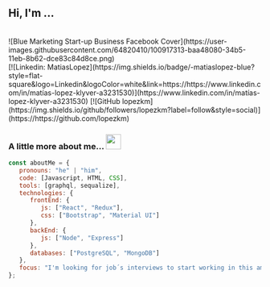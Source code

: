 
<h2> Hi, I'm ... </h2>
<br/>
![Blue Marketing Start-up Business Facebook Cover](https://user-images.githubusercontent.com/64820410/100917313-baa48080-34b5-11eb-8b62-dce83c84d8ce.png)
<br/>
[![Linkedin: MatiasLopez](https://img.shields.io/badge/-matiaslopez-blue?style=flat-square&logo=Linkedin&logoColor=white&link=https://https://www.linkedin.com/in/matías-lopez-klyver-a3231530)](https://www.linkedin.com/in/matías-lopez-klyver-a3231530)
[![GitHub lopezkm](https://img.shields.io/github/followers/lopezkm?label=follow&style=social)](https://https://github.com/lopezkm)


### A little more about me... <img src="https://media.giphy.com/media/WUlplcMpOCEmTGBtBW/giphy.gif" width="30"> 

```javascript
const aboutMe = {
   pronouns: "he" | "him",
   code: [Javascript, HTML, CSS],
   tools: [graphql, sequalize],
   technologies: {
      frontEnd: {
         js: ["React", "Redux"],
         css: ["Bootstrap", "Material UI"]
      },
      backEnd: {
         js: ["Node", "Express"]
      },
      databases: ["PostgreSQL", "MongoDB"]
   },
   focus: "I'm looking for job´s interviews to start working in this amazing world of technology ",
};
